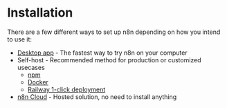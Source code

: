 # Installation

There are a few different ways to set up n8n depending on how you intend to use it:

- [Desktop app](/hosting/installation/desktop-app/) - The fastest way to try n8n on your computer
- Self-host - Recommended method for production or customized usecases
	- [npm](/hosting/installation/npm/)
	- [Docker](/hosting/installation/docker/)
	- [Railway 1-click deployment](https://railway.app/new/template/zo8wVU)
- [n8n Cloud](/hosting/installation/cloud/) - Hosted solution, no need to install anything








